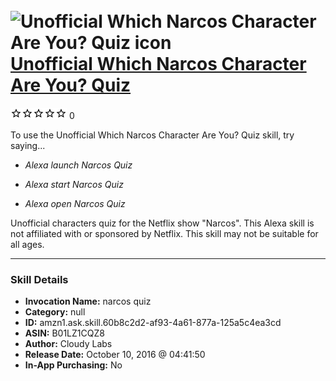 # &nbsp;<img src="skill_icon" alt="Unofficial Which Narcos Character Are You? Quiz icon" width="36"> [Unofficial Which Narcos Character Are You? Quiz](http://alexa.amazon.com/#skills/amzn1.ask.skill.60b8c2d2-af93-4a61-877a-125a5c4ea3cd)
![0 stars](../../images/ic_star_border_black_18dp_1x.png)![0 stars](../../images/ic_star_border_black_18dp_1x.png)![0 stars](../../images/ic_star_border_black_18dp_1x.png)![0 stars](../../images/ic_star_border_black_18dp_1x.png)![0 stars](../../images/ic_star_border_black_18dp_1x.png) 0

To use the Unofficial Which Narcos Character Are You? Quiz skill, try saying...

* *Alexa launch Narcos Quiz*

* *Alexa start Narcos Quiz*

* *Alexa open Narcos Quiz*

Unofficial characters quiz for the Netflix show "Narcos". This Alexa skill is not affiliated with or sponsored by Netflix. This skill may not be suitable for all ages.

***

### Skill Details

* **Invocation Name:** narcos quiz
* **Category:** null
* **ID:** amzn1.ask.skill.60b8c2d2-af93-4a61-877a-125a5c4ea3cd
* **ASIN:** B01LZ1CQZ8
* **Author:** Cloudy Labs
* **Release Date:** October 10, 2016 @ 04:41:50
* **In-App Purchasing:** No
